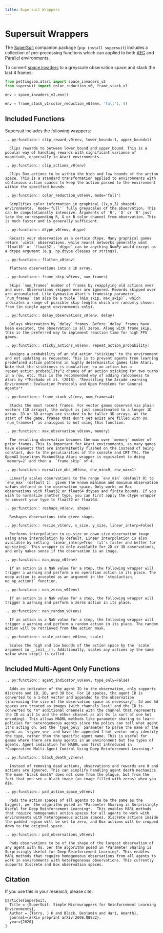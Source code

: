 ```yaml
---
title: Supersuit Wrappers
---
```


# Supersuit Wrappers

The [SuperSuit](https://github.com/Farama-Foundation/SuperSuit) companion package (`pip install supersuit`) includes a collection of pre-processing functions which can applied to both [AEC](/api/aec/) and [Parallel](/api/parallel/) environments. 

To convert [space invaders](https://pettingzoo.farama.org/environments/atari/space_invaders/) to a greyscale observation space and stack the last 4 frames:

``` python
from pettingzoo.atari import space_invaders_v2
from supersuit import color_reduction_v0, frame_stack_v1

env = space_invaders_v2.env()

env = frame_stack_v1(color_reduction_v0(env, 'full'), 4)
```

## Included Functions

Supersuit includes the following wrappers:


```{eval-rst}
.. py:function:: clip_reward_v0(env, lower_bound=-1, upper_bound=1)

  Clips rewards to between lower_bound and upper_bound. This is a popular way of handling rewards with significant variance of magnitude, especially in Atari environments.

.. py:function:: clip_actions_v0(env)

  Clips Box actions to be within the high and low bounds of the action space. This is a standard transformation applied to environments with continuous action spaces to keep the action passed to the environment within the specified bounds.

.. py:function:: color_reduction_v0(env, mode='full')

  Simplifies color information in graphical ((x,y,3) shaped) environments. `mode='full'` fully greyscales of the observation. This can be computationally intensive. Arguments of 'R', 'G' or 'B' just take the corresponding R, G or B color channel from observation. This is much faster and is generally sufficient.

.. py:function:: dtype_v0(env, dtype)

  Recasts your observation as a certain dtype. Many graphical games return `uint8` observations, while neural networks generally want `float16` or `float32`. `dtype` can be anything NumPy would except as a dtype argument (e.g. np.dtype classes or strings).

.. py:function:: flatten_v0(env)

  flattens observations into a 1D array.

.. py:function:: frame_skip_v0(env, num_frames)

  Skips `num_frames` number of frames by reapplying old actions over and over. Observations skipped over are ignored. Rewards skipped over are accumulated. Like Gymnasium Atari's frameskip parameter, `num_frames` can also be a tuple `(min_skip, max_skip)`, which indicates a range of possible skip lengths which are randomly chosen from (in single agent environments only).

.. py:function:: delay_observations_v0(env, delay)

  Delays observation by `delay` frames. Before `delay` frames have been executed, the observation is all zeros. Along with frame_skip, this is the preferred way to implement reaction time for high FPS games.

.. py:function:: sticky_actions_v0(env, repeat_action_probability)

  Assigns a probability of an old action "sticking" to the environment and not updating as requested. This is to prevent agents from learning predefined action patterns in highly deterministic games like Atari. Note that the stickiness is cumulative, so an action has a repeat_action_probability^2 chance of an action sticking for two turns in a row, etc. This is the recommended way of adding randomness to Atari by *"Machado et al. (2018), "Revisiting the Arcade Learning Environment: Evaluation Protocols and Open Problems for General Agents"*

.. py:function:: frame_stack_v1(env, num_frames=4)

  Stacks the most recent frames. For vector games observed via plain vectors (1D arrays), the output is just concatenated to a longer 1D array. 2D or 3D arrays are stacked to be taller 3D arrays. At the start of the game, frames that don't yet exist are filled with 0s. `num_frames=1` is analogous to not using this function.

.. py:function:: max_observation_v0(env, memory)

  The resulting observation becomes the max over `memory` number of prior frames. This is important for Atari environments, as many games have elements that are intermitently flashed on the instead of being constant, due to the peculiarities of the console and CRT TVs. The OpenAI baselines MaxAndSkip Atari wrapper is equivalent to doing `memory=2` and then a  `frame_skip` of 4.

.. py:function:: normalize_obs_v0(env, env_min=0, env_max=1)

  Linearly scales observations to the range `env_min` (default 0) to `env_max` (default 1), given the known minimum and maximum observation values defined in the observation space. Only works on Box observations with float32 or float64 dtypes and finite bounds. If you wish to normalize another type, you can first apply the dtype wrapper to convert your type to float32 or float64.

.. py:function:: reshape_v0(env, shape)

  Reshapes observations into given shape.

.. py:function:: resize_v1(env, x_size, y_size, linear_interp=False)

  Performs interpolation to up-size or down-size observation image using area interpolation by default. Linear interpolation is also available by setting `linear_interp=True` (it's faster and better for up-sizing). This wrapper is only available for 2D or 3D observations, and only makes sense if the observation is an image.

.. py:function:: nan_noop_v0(env)

  If an action is a NaN value for a step, the following wrapper will trigger a warning and perform a no operation action in its place. The noop action is accepted as an argument in the `step(action, no_op_action)` function.

.. py:function:: nan_zeros_v0(env)

  If an action is a NaN value for a step, the following wrapper will trigger a warning and perform a zeros action in its place.

.. py:function:: nan_random_v0(env)

  If an action is a NaN value for a step, the following wrapper will trigger a warning and perform a random action in its place. The random action will be retrieved from the action mask.

.. py:function:: scale_actions_v0(env, scale)

  Scales the high and low bounds of the action space by the `scale` argument in __init__(). Additionally, scales any actions by the same value when step() is called.

```
## Included Multi-Agent Only Functions

```{eval-rst}
.. py:function:: agent_indicator_v0(env, type_only=False)

  Adds an indicator of the agent ID to the observation, only supports discrete and 1D, 2D, and 3D box. For 1d spaces, the agent ID is converted to a 1-hot vector and appended to the observation (increasing the size of the observation space as necessary). 2d and 3d spaces are treated as images (with channels last) and the ID is converted to *n* additional channels with the channel that represents the ID as all 1s and the other channel as all 0s (a sort of one hot encoding). This allows MADRL methods like parameter sharing to learn policies for heterogeneous agents since the policy can tell what agent it's acting on. Set the `type_only` parameter to parse the name of the agent as `<type>_<n>` and have the appended 1-hot vector only identify the type, rather than the specific agent name. This is useful for games where there are many agents in an environment but few types of agents. Agent indication for MADRL was first introduced in *Cooperative Multi-Agent Control Using Deep Reinforcement Learning.*

.. py:function:: black_death_v2(env)

  Instead of removing dead actions, observations and rewards are 0 and actions are ignored. This can simplify handling agent death mechanics. The name "black death" does not come from the plague, but from the fact that you see a black image (an image filled with zeros) when you die.

.. py:function:: pad_action_space_v0(env)

  Pads the action spaces of all agents to be be the same as the biggest, per the algorithm posed in *Parameter Sharing is Surprisingly Useful for Deep Reinforcement Learning*.  This enables MARL methods that require homogeneous action spaces for all agents to work with environments with heterogeneous action spaces. Discrete actions inside the padded region will be set to zero, and Box actions will be cropped down to the original space.

.. py:function:: pad_observations_v0(env)

  Pads observations to be of the shape of the largest observation of any agent with 0s, per the algorithm posed in *Parameter Sharing is Surprisingly Useful for Deep Reinforcement Learning*. This enables MARL methods that require homogeneous observations from all agents to work in environments with heterogeneous observations. This currently supports Discrete and Box observation spaces.
```

[//]: # (## Environment Vectorization)

[//]: # ()
[//]: # (* `concat_vec_envs_v0&#40;vec_env, num_vec_envs, num_cpus=0, base_class='gym'&#41;` takes in an `vec_env` which is vector environment &#40;should not have multithreading enabled&#41;. Creates a new vector environment with `num_vec_envs` copies of that vector environment concatenated together and runs them on `num_cpus` cpus as balanced as possible between cpus. `num_cpus=0` or `num_cpus=1` means to create 0 new threads, i.e. run the process in an efficient single threaded manner. A use case for this function is given below. If the base class of the resulting vector environment matters as it does for stable baselines, you can use the `base_class` parameter to switch between `"gym"` base class and `"stable_baselines3"`'s base class. Note that both have identical functionality.)

[//]: # (### Parallel Environment Vectorization)

[//]: # ()
[//]: # (Note that a multi-agent environment has a similar interface to a vector environment. Give each possible agent an index in the vector and the vector of agents can be interpreted as a vector of "environments":)

[//]: # ()
[//]: # (``` python)

[//]: # (agent_1)

[//]: # (agent_2)

[//]: # (agent_3)

[//]: # (...)

[//]: # (```)

[//]: # ()
[//]: # (Where each agent's observation, reward, done, and info will be that environment's data.)

[//]: # ()
[//]: # (The following function performs this conversion.)

[//]: # ()
[//]: # (* `pettingzoo_env_to_vec_env_v0&#40;env&#41;`: Takes a PettingZoo ParallelEnv with the following assumptions: no agent death or generation, homogeneous action and observation spaces. Returns a gymnasium vector environment where each "environment" in the vector represents one agent. An arbitrary PettingZoo parallel environment can be enforced to have these assumptions by wrapping it with the pad_action_space, pad_observations, and the black_death wrapper&#41;. This conversion to a vector environment can be used to train appropriate pettingzoo environments with standard single agent RL methods such as stable baselines's A2C out of box &#40;example below&#41;.)

[//]: # ()
[//]: # (You can also use the `concat_vec_envs_v0` functionality to train on several vector environments in parallel, forming a vector which looks like)

[//]: # ()
[//]: # (``` python)

[//]: # (env_1_agent_1)

[//]: # (env_1_agent_2)

[//]: # (env_1_agent_3)

[//]: # (env_2_agent_1)

[//]: # (env_2_agent_2)

[//]: # (env_2_agent_3)

[//]: # (...)

[//]: # (```)

[//]: # ()
[//]: # (So you can for example train 4 copies of pettingzoo's pistonball environment in parallel with some code like:)

[//]: # ()
[//]: # (``` python)

[//]: # (from stable_baselines3 import PPO)

[//]: # (from pettingzoo.butterfly import pistonball_v6)

[//]: # (import supersuit as ss)

[//]: # (env = pistonball_v6.parallel_env&#40;&#41;)

[//]: # (env = ss.color_reduction_v0&#40;env, mode='B'&#41;)

[//]: # (env = ss.resize_v1&#40;env, x_size=84, y_size=84&#41;)

[//]: # (env = ss.frame_stack_v1&#40;env, 3&#41;)

[//]: # (env = ss.pettingzoo_env_to_vec_env_v0&#40;env&#41;)

[//]: # (env = ss.concat_vec_envs_v0&#40;env, 8, num_cpus=4, base_class='stable_baselines3'&#41;)

[//]: # (model = PPO&#40;'CnnPolicy', env, verbose=3, n_steps=16&#41;)

[//]: # (model.learn&#40;total_timesteps=2000000&#41;)

[//]: # (```)

[//]: # ()
[//]: # (* `vectorize_aec_env_v0&#40;aec_env, num_envs, num_cpus=0&#41;` creates an AEC Vector env &#40;API documented in source [here]&#40;https://github.com/Farama-Foundation/SuperSuit/blob/master/supersuit/aec_vector/base_aec_vec_env.py&#41;&#41;. `num_cpus=0` indicates that the process will run in a single thread. Values of 1 or more will spawn at most that number of processes.)

[//]: # ()
[//]: # (#### Note on multiprocessing)

[//]: # (Turning on multiprocessing runs each environment in it's own process. Turning this on is typically much slower for fast environments &#40;like card games&#41;, but much faster for slow environments &#40;like robotics simulations&#41;. Determining which case you are will require testing.)

[//]: # ()
[//]: # (On MacOS with python3.8 or higher, you will need to change the default multiprocessing setting to use fork multiprocessing instead of spawn multiprocessing, as shown below, before the multiprocessing environment is created.)

[//]: # ()
[//]: # (``` python)

[//]: # (import multiprocessing)

[//]: # (multiprocessing.set_start_method&#40;"fork"&#41;)

[//]: # (```)

[//]: # ()
[//]: # (## Lambda Functions)

[//]: # ()
[//]: # (If none of the included in micro-wrappers are suitable for your needs, you can use a lambda function &#40;or submit a PR&#41;.)

[//]: # ()
[//]: # (* `action_lambda_v1&#40;env, change_action_fn, change_space_fn&#41;` allows you to define arbitrary changes to the actions via `change_action_fn&#40;action, space&#41; : action` and to the action spaces with `change_space_fn&#40;action_space&#41; : action_space`. Remember that you are transforming the actions received by the wrapper to the actions expected by the base environment. In multi-agent environments only, the lambda functions can optionally accept an extra `agent` parameter, which lets you know the agent name of the action/action space, e.g. `change_action_fn&#40;action, space, agent&#41; : action`.)

[//]: # ()
[//]: # (* `observation_lambda_v0&#40;env, observation_fn, observation_space_fn&#41;` allows you to define arbitrary changes to the via `observation_fn&#40;observation, obs_space&#41; : observation`, and `observation_space_fn&#40;obs_space&#41; : obs_space`. For Box-Box transformations the space transformation will be inferred from `change_observation_fn` if `change_obs_space_fn=None` by passing the `high` and `low` bounds through the `observation_space_fn`. In multi-agent environments only, the lambda functions can optionally accept an `agent` parameter, which lets you know the agent name of the observation/observation space, e.g. `observation_fn&#40;observation, obs_space, agent&#41; : observation`.)

[//]: # ()
[//]: # (* `reward_lambda_v0&#40;env, change_reward_fn&#41;` allows you to make arbitrary changes to rewards by passing in a `change_reward_fn&#40;reward&#41; : reward` function. For Gymnasium environments this is called every step to transform the returned reward. For AECEnv, this function is used to change each element in the rewards dictionary every step.)

[//]: # ()
[//]: # (### Lambda Function Examples)

[//]: # ()
[//]: # (Adding noise to a Box observation looks like:)

[//]: # ()
[//]: # (``` python)

[//]: # (env = observation_lambda_v0&#40;env, lambda x : x + np.random.normal&#40;size=x.shape&#41;&#41;)

[//]: # (```)

[//]: # ()
[//]: # (Adding noise to a box observation and increasing the high and low bounds to accommodate this extra noise looks like:)

[//]: # ()
[//]: # (``` python)

[//]: # (env = observation_lambda_v0&#40;env,)

[//]: # (    lambda x : x + np.random.normal&#40;size=x.shape&#41;,)

[//]: # (    lambda obs_space : gym.spaces.Box&#40;obs_space.low-5,obs_space.high+5&#41;&#41;)

[//]: # (```)

[//]: # ()
[//]: # (Changing 1d box action space to a Discrete space by mapping the discrete actions to one-hot vectors looks like:)

[//]: # ()
[//]: # (``` python)

[//]: # (def one_hot&#40;x,n&#41;:)

[//]: # (    v = np.zeros&#40;n&#41;)

[//]: # (    v[x] = 1)

[//]: # (    return v)

[//]: # ()
[//]: # (env = action_lambda_v1&#40;env,)

[//]: # (    lambda action, act_space : one_hot&#40;action, act_space.shape[0]&#41;,)

[//]: # (    lambda act_space : gym.spaces.Discrete&#40;act_space.shape[0]&#41;&#41;)

[//]: # (```)

[//]: # ()
[//]: # (Note that many of the supersuit wrappers are implemented with a lambda wrapper behind the scenes. See [here]&#40;https://github.com/Farama-Foundation/SuperSuit/blob/master/supersuit/generic_wrappers/basic_wrappers.py&#41; for some examples.)

## Citation

If you use this in your research, please cite:

```
@article{SuperSuit,
  Title = {SuperSuit: Simple Microwrappers for Reinforcement Learning Environments},
  Author = {Terry, J K and Black, Benjamin and Hari, Ananth},
  journal={arXiv preprint arXiv:2008.08932},
  year={2020}
}
```
